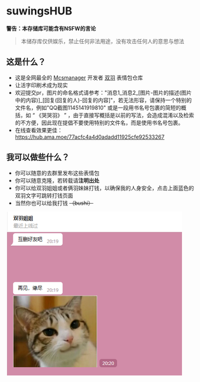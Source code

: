 # suwingsHUB  
**警告：本存储库可能含有NSFW的言论**
> 本储存库仅供娱乐，禁止任何非法用途，没有攻击任何人的意思与想法 
> 

## 这是什么？  

- 这是全网最全的 [Mcsmanager](https://github.com/MCSManager/MCSManager) 开发者 [双羽](https://afdian.net/a/mcsmanager) 表情包仓库  
- 让活字印刷术成为现实
- 欢迎提交pr，图片的命名格式请参考："消息1\_消息2\_[图片-图片的描述(图片中的内容)]\_[回复(回复的人)-回复的内容]"，若无法形容，请保持一个特别的文件名，例如"QQ截图1145141919810"  或是一段用书名号包裹的简短的概括，如 “ 《哭哭羽》 ” ，由于直接写概括是以前的写法，会造成混淆以及检索的不方便，因此现在提倡不要使用特别的文件名，而是使用书名号包裹。
- 在线查看效果更佳：https://hub.ama.moe/77acfc4a4d0adadd11925cfe92533267

## 我可以做些什么？  
- 你可以随意的去群里发布这些表情包  
- 你可以随意克隆，若转载请**注明出处**
- 你可以给双羽姐姐或者俩羽妹妹打钱，以确保我的人身安全，点击上面蓝色的双羽文字可跳转打钱页面
- 当然你也可以给我打钱 ~~（bushi）~~


![ICU](./%E4%BA%92%E5%88%A0%E5%A5%BD%E5%8F%8B%E5%90%A7_%E5%86%8D%E8%A7%81%EF%BC%8C%E7%BC%98%E5%B0%BD_%5B%E5%9B%BE%E7%89%87-%E7%8C%AB%5D.png)  